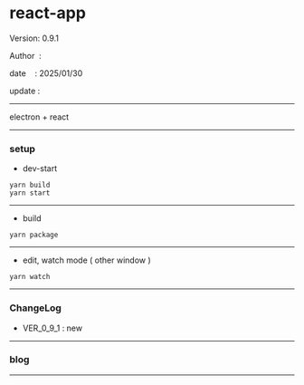 ﻿# react-app

 Version: 0.9.1

 Author  :

 date    : 2025/01/30

 update  :

***

electron + react

***
### setup
* dev-start

```
yarn build
yarn start
```
***
* build
```
yarn package
```
***
* edit, watch mode ( other window )
```
yarn watch
```
***
### ChangeLog
* VER_0_9_1 : new

***
### blog 


***

